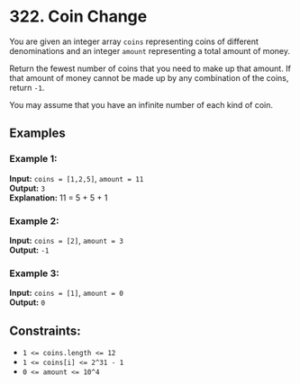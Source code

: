 # 322. Coin Change

You are given an integer array `coins` representing coins of different denominations and an integer `amount` representing a total amount of money.

Return the fewest number of coins that you need to make up that amount. If that amount of money cannot be made up by any combination of the coins, return `-1`.

You may assume that you have an infinite number of each kind of coin.

## Examples

### Example 1:
**Input:** `coins = [1,2,5]`, `amount = 11`  
**Output:** `3`  
**Explanation:** 11 = 5 + 5 + 1

### Example 2:
**Input:** `coins = [2]`, `amount = 3`  
**Output:** `-1`

### Example 3:
**Input:** `coins = [1]`, `amount = 0`  
**Output:** `0`

## Constraints:
- `1 <= coins.length <= 12`
- `1 <= coins[i] <= 2^31 - 1`
- `0 <= amount <= 10^4`
